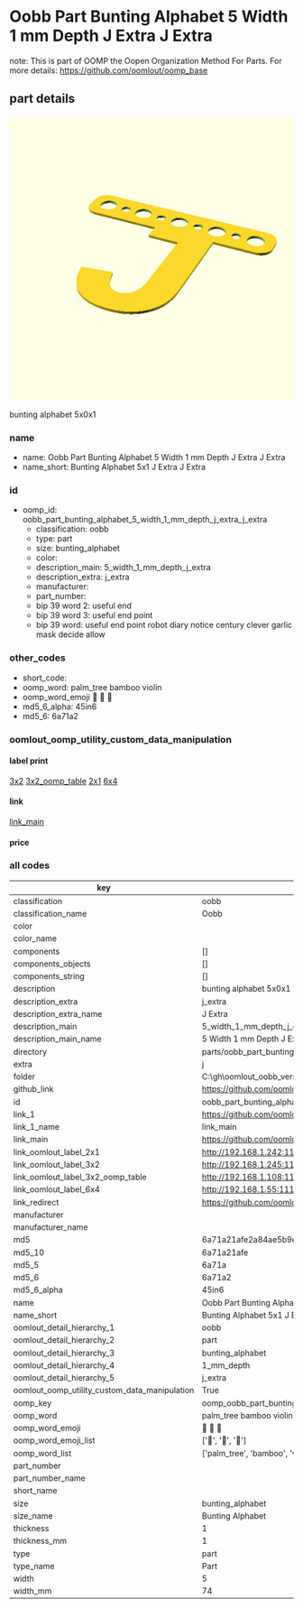 # Oobb Part Bunting Alphabet 5 Width 1 mm Depth J Extra J Extra  

note: This is part of OOMP the Oopen Organization Method For Parts. For more details: https://github.com/oomlout/oomp_base

##  part details
  

[![](3dpr.png)](3dpr.png)

bunting alphabet 5x0x1



### name
* name: Oobb Part Bunting Alphabet 5 Width 1 mm Depth J Extra J Extra
* name_short: Bunting Alphabet 5x1 J Extra J Extra
### id
* oomp_id: oobb_part_bunting_alphabet_5_width_1_mm_depth_j_extra_j_extra
  * classification: oobb
  * type: part
  * size: bunting_alphabet
  * color: 
  * description_main: 5_width_1_mm_depth_j_extra
  * description_extra: j_extra
  * manufacturer: 
  * part_number: 
  * bip 39 word 2: useful end
  * bip 39 word 3: useful end point
  * bip 39 word: useful end point robot diary notice century clever garlic mask decide allow

### other_codes
* short_code: 
* oomp_word: palm_tree bamboo violin
* oomp_word_emoji :palm_tree: :bamboo: :violin:
* md5_6_alpha: 45in6
* md5_6: 6a71a2






### oomlout_oomp_utility_custom_data_manipulation
#### label print
[3x2](http://192.168.1.245:1112/?label=oomp%2045in6)
[3x2_oomp_table](http://192.168.1.108:1112/?label=oomp%2045in6)
[2x1](http://192.168.1.242:1112/?label=oomp%2045in6)
[6x4](http://192.168.1.55:1112/?label=oomp%2045in6)    

#### link

[link_main](https://github.com/oomlout/oomlout_oobb_version_4_generated_parts/tree/main/navigation_oomp/oobb/part/bunting_alphabet/5_width_1_mm_depth_j_extra/j_extra/part)                              

#### price







### all codes 
| key | value |  
| --- | --- |  
| classification | oobb |  
| classification_name | Oobb |  
| color |  |  
| color_name |  |  
| components | [] |  
| components_objects | [] |  
| components_string | [] |  
| description | bunting alphabet 5x0x1 |  
| description_extra | j_extra |  
| description_extra_name | J Extra |  
| description_main | 5_width_1_mm_depth_j_extra |  
| description_main_name | 5 Width 1 mm Depth J Extra |  
| directory | parts/oobb_part_bunting_alphabet_5_width_1_mm_depth_j_extra_j_extra |  
| extra | j |  
| folder | C:\gh\oomlout_oobb_version_4_generated_parts\parts\oobb_part_bunting_alphabet_5_width_1_mm_depth_j_extra_j_extra |  
| github_link | https://github.com/oomlout/oomlout_oomp_part_src/tree/main/parts/oobb_part_bunting_alphabet_5_width_1_mm_depth_j_extra_j_extra |  
| id | oobb_part_bunting_alphabet_5_width_1_mm_depth_j_extra_j_extra |  
| link_1 | https://github.com/oomlout/oomlout_oobb_version_4_generated_parts/tree/main/navigation_oomp/oobb/part/bunting_alphabet/5_width_1_mm_depth_j_extra/j_extra/part |  
| link_1_name | link_main |  
| link_main | https://github.com/oomlout/oomlout_oobb_version_4_generated_parts/tree/main/navigation_oomp/oobb/part/bunting_alphabet/5_width_1_mm_depth_j_extra/j_extra/part |  
| link_oomlout_label_2x1 | http://192.168.1.242:1112/?label=oomp%2045in6 |  
| link_oomlout_label_3x2 | http://192.168.1.245:1112/?label=oomp%2045in6 |  
| link_oomlout_label_3x2_oomp_table | http://192.168.1.108:1112/?label=oomp%2045in6 |  
| link_oomlout_label_6x4 | http://192.168.1.55:1112/?label=oomp%2045in6 |  
| link_redirect | https://github.com/oomlout/oomlout_oobb_version_4_generated_parts/tree/main/parts/oobb_bunting_alphabet_05_01_ex_j |  
| manufacturer |  |  
| manufacturer_name |  |  
| md5 | 6a71a21afe2a84ae5b9eabb34e92677f |  
| md5_10 | 6a71a21afe |  
| md5_5 | 6a71a |  
| md5_6 | 6a71a2 |  
| md5_6_alpha | 45in6 |  
| name | Oobb Part Bunting Alphabet 5 Width 1 mm Depth J Extra J Extra |  
| name_short | Bunting Alphabet 5x1 J Extra J Extra |  
| oomlout_detail_hierarchy_1 | oobb |  
| oomlout_detail_hierarchy_2 | part |  
| oomlout_detail_hierarchy_3 | bunting_alphabet |  
| oomlout_detail_hierarchy_4 | 1_mm_depth |  
| oomlout_detail_hierarchy_5 | j_extra |  
| oomlout_oomp_utility_custom_data_manipulation | True |  
| oomp_key | oomp_oobb_part_bunting_alphabet_5_width_1_mm_depth_j_extra_j_extra |  
| oomp_word | palm_tree bamboo violin |  
| oomp_word_emoji | :palm_tree: :bamboo: :violin: |  
| oomp_word_emoji_list | [':palm_tree:', ':bamboo:', ':violin:'] |  
| oomp_word_list | ['palm_tree', 'bamboo', 'violin'] |  
| part_number |  |  
| part_number_name |  |  
| short_name |  |  
| size | bunting_alphabet |  
| size_name | Bunting Alphabet |  
| thickness | 1 |  
| thickness_mm | 1 |  
| type | part |  
| type_name | Part |  
| width | 5 |  
| width_mm | 74 |  
